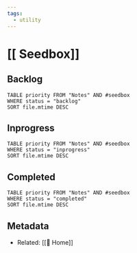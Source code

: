 ```yaml
---
tags:
  - utility
---
```


# [[ Seedbox]]
## Backlog
```dataview
TABLE priority FROM "Notes" AND #seedbox 
WHERE status = "backlog"
SORT file.mtime DESC
```
##  Inprogress

```dataview
TABLE priority FROM "Notes" AND #seedbox 
WHERE status = "inprogress"
SORT file.mtime DESC
```
##  Completed
```dataview
TABLE priority FROM "Notes" AND #seedbox 
WHERE status = "completed"
SORT file.mtime DESC
```

## Metadata
- Related: [[ Home]]
